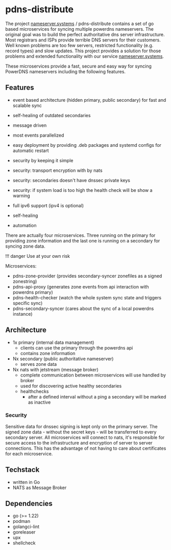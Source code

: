 # pdns-distribute

The project [nameserver.systems](https://nameserver.systems) / pdns-distribute contains a set of go based microservices
for syncing multiple powerdns nameservers. The original goal was to build the perfect authoritative dns server
infrastructure. Most registrars and ISPs provide terrible DNS servers for their customers. Well known problems are too few servers,
restricted functionality (e.g. record types) and slow updates. This project provides a solution for those
problems and extended functionality with our service [nameserver.systems](https://nameserver.systems).

These microservices provide a fast, secure and easy way for syncing PowerDNS nameservers including the following
features.

## Features
* event based architecture (hidden primary, public secondary) for fast and scalable sync
* self-healing of outdated secondaries
* message driven 
* most events parallelized
* easy deployment by providing .deb packages and systemd configs for automatic restart
* security by keeping it simple
* security: transport encryption with by nats
* security: secondaries doesn't have dnssec private keys
* security: if system load is too high the health check will be show a warning
* full ipv6 support (ipv4 is optional)

* self-healing
* automation

There are actually four microservices. Three running on the primary for providing zone information and the last one
is running on a secondary for syncing zone data.

!!! danger
    Use at your own risk

Microservices:

- pdns-zone-provider (provides secondary-syncer zonefiles as a signed zonestring)
- pdns-api-proxy (generates zone events from api interaction with powerdns primary)
- pdns-health-checker (watch the whole system sync state and triggers specific sync)
- pdns-secondary-syncer (cares about the sync of a local powerdns instance)

## Architecture

- 1x primary (internal data management)
    - clients can use the primary through the powerdns api
    - contains zone information
- Nx secondary (public authoritative nameserver)
    - serves zone data
- Nx nats with jetstream (message broker)
    - complete communication between microservices will use handled by broker
    - used for discovering active healthy secondaries
    - healthchecks
      - after a defined interval without a ping a secondary will be marked as inactive

### Security

Sensitive data for dnssec signing is kept only on the primary server. The signed zone data - without the secret keys - will be
transferred to every secondary server. All microservices will connect to nats, it's responsible for secure access
to the infrastructure and encryption of server to server connections. This has the advantage of not having to care about certificates
for each microservice.

## Techstack

* written in Go
* NATS as Message Broker

## Dependencies

* go (>= 1.22)
* podman
* golangci-lint
* goreleaser
* upx
* shellcheck
